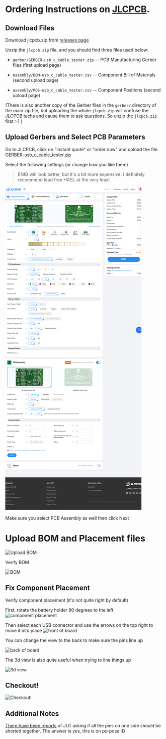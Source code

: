 # Ordering Instructions on [JLCPCB](https://jlcpcb.com/).

## Download Files
Download jlcpcb.zip from [releases page](https://github.com/alvarop/usb_c_cable_tester/releases/tag/v2.2)

Unzip the `jlcpcb.zip` file, and you should find three files used below:

* `gerber/GERBER-usb_c_cable_tester.zip` -- PCB Manufacturing Gerber files (first upload page)

* `assembly/BOM-usb_c_cable_tester.csv` -- Component Bill of Materials (second upload page)

* `assembly/POS-usb_c_cable_tester.csv` -- Component Positions (second upload page)

(There is also another copy of the Gerber files in the `gerber/`
directory of the main zip file, but uploading the whole `jlcpcb.zip`
will confuse the JLCPCB techs and cause them to ask questions.  So unzip
the `jlcpcb.zip` first :-) )

## Upload Gerbers and Select PCB Parameters
Go to JLCPCB, click on "instant quote" or "order now" and upload the file GERBER-usb_c_cable_tester.zip

Select the following settings (or change how you like them)
> ENIG will look better, but it's a bit more expensive. I definitely recommend lead free HASL at the very least

![Selection page](img/1.png)

Make sure you select PCB Assembly as well then click Next

# Upload BOM and Placement files

![Upload BOM](img/2.png)

Verify BOM

![BOM](img/3.png)

## Fix Component Placement
Verify component placement (it's not quite right by default)

First, rotate the battery holder 90 degrees to the left
![component placement](img/4.png)
 
Then select each USB connector and use the arrows on the top right to move it into place
![front of board](img/5.png)

You can change the view to the back to make sure the pins line up

![back of board](img/6.png)

The 3d view is also quite useful when trying to line things up

![3d view](img/7.png)

## Checkout!

![Checkout!](img/8.png)

## Additional Notes
[There have been reports](https://github.com/alvarop/usb_c_cable_tester/issues/15) of JLC asking if all the pins on one side should be shorted together. The answer is yes, this is on purpose :D
